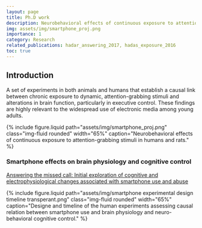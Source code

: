 ```yaml
---
layout: page
title: Ph.D work
description: Neurobehavioral effects of continuous exposure to attention-grabbing stimuli in humans and rats
img: assets/img/smartphone_proj.png
importance: 1
category: Research
related_publications: hadar_answering_2017, hadas_exposure_2016
toc: true
---
```


## Introduction

A set of experiments in both animals and humans that establish a causal link between chronic exposure to dynamic, attention-grabbing stimuli and alterations in brain function, particularly in executive control. These findings are highly relevant to the widespread use of electronic media among young adults.

{% include figure.liquid path="assets/img/smartphone_proj.png" class="img-fluid rounded" width="65%" caption="Neurobehavioral effects of continuous exposure to attention-grabbing stimuli in humans and rats." %}

### Smartphone effects on brain physiology and cognitive control

[Answering the missed call: Initial exploration of cognitive and electrophysiological changes associated with smartphone use and abuse](https://doi.org/10.1371/journal.pone.0180094)

{% include figure.liquid path="assets/img/smartphone experimental design timeline transperant.png" class="img-fluid rounded" width="65%" caption="Designe and timeline of the human experiments assessing causal relation between smartphone use and brain physiology and neuro-behavioral cognitive control." %}

